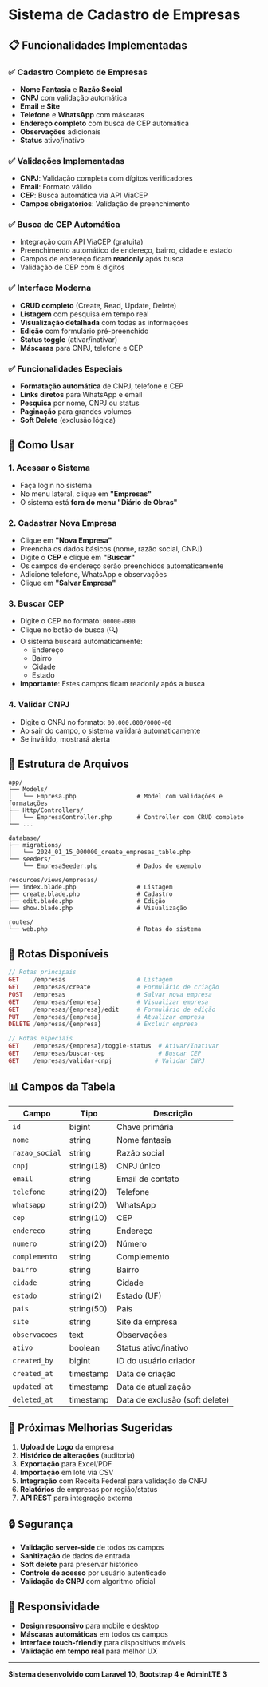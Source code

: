 # Sistema de Cadastro de Empresas

## 📋 Funcionalidades Implementadas

### ✅ Cadastro Completo de Empresas
- **Nome Fantasia** e **Razão Social**
- **CNPJ** com validação automática
- **Email** e **Site**
- **Telefone** e **WhatsApp** com máscaras
- **Endereço completo** com busca de CEP automática
- **Observações** adicionais
- **Status** ativo/inativo

### ✅ Validações Implementadas
- **CNPJ**: Validação completa com dígitos verificadores
- **Email**: Formato válido
- **CEP**: Busca automática via API ViaCEP
- **Campos obrigatórios**: Validação de preenchimento

### ✅ Busca de CEP Automática
- Integração com API ViaCEP (gratuita)
- Preenchimento automático de endereço, bairro, cidade e estado
- Campos de endereço ficam **readonly** após busca
- Validação de CEP com 8 dígitos

### ✅ Interface Moderna
- **CRUD completo** (Create, Read, Update, Delete)
- **Listagem** com pesquisa em tempo real
- **Visualização detalhada** com todas as informações
- **Edição** com formulário pré-preenchido
- **Status toggle** (ativar/inativar)
- **Máscaras** para CNPJ, telefone e CEP

### ✅ Funcionalidades Especiais
- **Formatação automática** de CNPJ, telefone e CEP
- **Links diretos** para WhatsApp e email
- **Pesquisa** por nome, CNPJ ou status
- **Paginação** para grandes volumes
- **Soft Delete** (exclusão lógica)

## 🚀 Como Usar

### 1. Acessar o Sistema
- Faça login no sistema
- No menu lateral, clique em **"Empresas"**
- O sistema está **fora do menu "Diário de Obras"**

### 2. Cadastrar Nova Empresa
- Clique em **"Nova Empresa"**
- Preencha os dados básicos (nome, razão social, CNPJ)
- Digite o **CEP** e clique em **"Buscar"**
- Os campos de endereço serão preenchidos automaticamente
- Adicione telefone, WhatsApp e observações
- Clique em **"Salvar Empresa"**

### 3. Buscar CEP
- Digite o CEP no formato: `00000-000`
- Clique no botão de busca (🔍)
- O sistema buscará automaticamente:
  - Endereço
  - Bairro
  - Cidade
  - Estado
- **Importante**: Estes campos ficam readonly após a busca

### 4. Validar CNPJ
- Digite o CNPJ no formato: `00.000.000/0000-00`
- Ao sair do campo, o sistema validará automaticamente
- Se inválido, mostrará alerta

## 📁 Estrutura de Arquivos

```
app/
├── Models/
│   └── Empresa.php                 # Model com validações e formatações
├── Http/Controllers/
│   └── EmpresaController.php       # Controller com CRUD completo
└── ...

database/
├── migrations/
│   └── 2024_01_15_000000_create_empresas_table.php
└── seeders/
    └── EmpresaSeeder.php           # Dados de exemplo

resources/views/empresas/
├── index.blade.php                 # Listagem
├── create.blade.php                # Cadastro
├── edit.blade.php                  # Edição
└── show.blade.php                  # Visualização

routes/
└── web.php                         # Rotas do sistema
```

## 🔧 Rotas Disponíveis

```php
// Rotas principais
GET    /empresas                    # Listagem
GET    /empresas/create             # Formulário de criação
POST   /empresas                    # Salvar nova empresa
GET    /empresas/{empresa}          # Visualizar empresa
GET    /empresas/{empresa}/edit     # Formulário de edição
PUT    /empresas/{empresa}          # Atualizar empresa
DELETE /empresas/{empresa}          # Excluir empresa

// Rotas especiais
GET    /empresas/{empresa}/toggle-status  # Ativar/Inativar
GET    /empresas/buscar-cep               # Buscar CEP
GET    /empresas/validar-cnpj            # Validar CNPJ
```

## 📊 Campos da Tabela

| Campo | Tipo | Descrição |
|-------|------|-----------|
| `id` | bigint | Chave primária |
| `nome` | string | Nome fantasia |
| `razao_social` | string | Razão social |
| `cnpj` | string(18) | CNPJ único |
| `email` | string | Email de contato |
| `telefone` | string(20) | Telefone |
| `whatsapp` | string(20) | WhatsApp |
| `cep` | string(10) | CEP |
| `endereco` | string | Endereço |
| `numero` | string(20) | Número |
| `complemento` | string | Complemento |
| `bairro` | string | Bairro |
| `cidade` | string | Cidade |
| `estado` | string(2) | Estado (UF) |
| `pais` | string(50) | País |
| `site` | string | Site da empresa |
| `observacoes` | text | Observações |
| `ativo` | boolean | Status ativo/inativo |
| `created_by` | bigint | ID do usuário criador |
| `created_at` | timestamp | Data de criação |
| `updated_at` | timestamp | Data de atualização |
| `deleted_at` | timestamp | Data de exclusão (soft delete) |

## 🎯 Próximas Melhorias Sugeridas

1. **Upload de Logo** da empresa
2. **Histórico de alterações** (auditoria)
3. **Exportação** para Excel/PDF
4. **Importação** em lote via CSV
5. **Integração** com Receita Federal para validação de CNPJ
6. **Relatórios** de empresas por região/status
7. **API REST** para integração externa

## 🔒 Segurança

- **Validação server-side** de todos os campos
- **Sanitização** de dados de entrada
- **Soft delete** para preservar histórico
- **Controle de acesso** por usuário autenticado
- **Validação de CNPJ** com algoritmo oficial

## 📱 Responsividade

- **Design responsivo** para mobile e desktop
- **Máscaras automáticas** em todos os campos
- **Interface touch-friendly** para dispositivos móveis
- **Validação em tempo real** para melhor UX

---

**Sistema desenvolvido com Laravel 10, Bootstrap 4 e AdminLTE 3**




